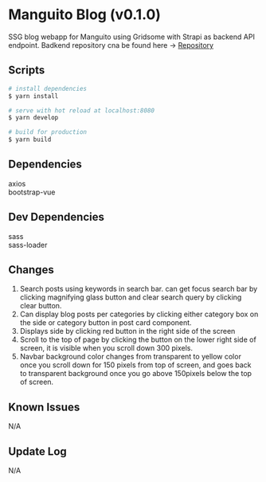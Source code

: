 # Manguito Blog (v0.1.0)

SSG blog webapp for Manguito using Gridsome with Strapi as backend API endpoint. Badkend repository cna be found here -> [Repository](https://github.com/bobbykim89/manguito-blog-backend)

## Scripts

```bash
# install dependencies
$ yarn install

# serve with hot reload at localhost:8080
$ yarn develop

# build for production
$ yarn build
```

## Dependencies

axios\
bootstrap-vue

## Dev Dependencies

sass\
sass-loader

## Changes

1. Search posts using keywords in search bar. can get focus search bar by clicking magnifying glass button and clear search query by clicking clear button.
2. Can display blog posts per categories by clicking either category box on the side or category button in post card component.
3. Displays side by clicking red button in the right side of the screen
4. Scroll to the top of page by clicking the button on the lower right side of screen, it is visible when you scroll down 300 pixels.
5. Navbar background color changes from transparent to yellow color once you scroll down for 150 pixels from top of screen, and goes back to transparent background once you go above 150pixels below the top of screen.

## Known Issues

N/A

## Update Log

N/A
